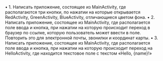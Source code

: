 • 1. Написать приложение, состоящее из MainActivity, где располагаются три кнопки, по нажатии на которые открывается RedActivity, GreenActivity, BlueActivity, отличающиеся цветом фона.
• 2. Написать приложение, состоящее из MainActivity, где располагается поле ввода и кнопка, при нажатии на которую происходит переход в браузер по ссылке, которую пользователь может ввести в поле. Повторить это для электронной почты, звонилки и координат карты.
• 3. Написать приложение, состоящее из MainActivity, где располагается поле ввода и кнопка, при нажатии на которую происходит переход на HelloActivity, где находится текстовое поле с текстом «Hello, {name}!»